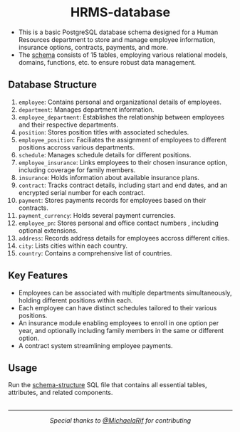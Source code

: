 <h1 align="center">HRMS-database</h1>

- This is a basic PostgreSQL database schema designed for a Human Resources department to store and manage employee information, insurance options, contracts, payments, and more. <br/>
- The [schema](https://github.com/andrewzgheib/HRMS-database/blob/main/schema-picture.png) consists of 15 tables, employing various relational models, domains, functions, etc. to ensure robust data management.

## Database Structure
1. `employee`: Contains personal and organizational details of employees.
2. `department`: Manages department information.
3. `employee_department`: Establishes the relationship between employees and their respective departments.
4. `position`: Stores position titles with associated schedules.
5. `employee_position`: Faciliates the assignment of employees to different positions accross various departments.
6. `schedule`: Manages schedule details for different positions.
7. `employee_insurance`: Links employees to their chosen insurance option, including coverage for family members.
8. `insurance`: Holds information about available insurance plans.
9. `contract`: Tracks contract details, including start and end dates, and an encrypted serial number for each contract.
10. `payment`: Stores payments records for employees based on their contracts.
11. `payment_currency`: Holds several payment currencies. 
12. `employee_pn`: Stores personal and office contact numbers , including optional extensions.
13. `address`: Records address details for employees accross different cities.
14. `city`: Lists cities within each country.
15. `country`: Contains a comprehensive list of countries.

## Key Features
- Employees can be associated with multiple departments simultaneously, holding different positions within each.
- Each employee can have distinct schedules tailored to their various positions.
- An insurance module enabling employees to enroll in one option per year, and optionally including family members in the same or different option.
- A contract system streamlining employee payments.

## Usage
Run the [schema-structure](https://github.com/andrewzgheib/HRMS-database/blob/main/schema-structure.sql) SQL file that contains all essential tables, attributes, and related components. <br/><br/>

---
<p align="center"><em>Special thanks to <a href="https://github.com/MichaelaRif">@MichaelaRif</a> for contributing</em></p>
